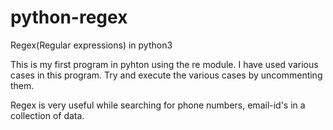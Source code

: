 # python-regex
Regex(Regular expressions) in python3

This is my first program in pyhton using the re module.
I have used various cases in this program.
Try and execute the various cases by uncommenting them.

Regex is very useful while searching for phone numbers, email-id's in a collection of data.
